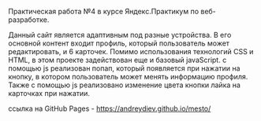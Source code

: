 Практическая работа №4 в курсе Яндекс.Практикум по веб-разработке.

Данный сайт является адаптивным под разные устройства.
В его основной контент входит профиль, который пользователь может редактировать, и 6 карточек.
Помимо использования технологий CSS и HTML, в этом проекте задействован еще и  базовый javaScript.
с помощью js реализован попап, который появляется при нажатии на кнопку, в котором пользователь может менять
информацию профиля.
Также с помощью js реализовано изменение цвета кнопки лайка на карточках при нажатии.

ссылка на GitHub Pages - https://andreydiev.github.io/mesto/

